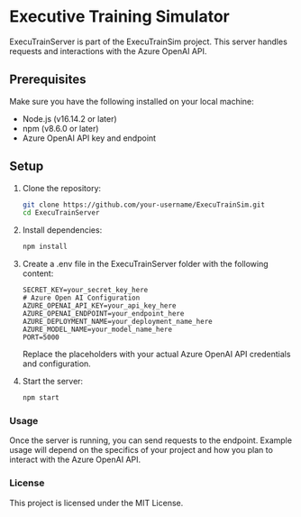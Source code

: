 # Executive Training Simulator

ExecuTrainServer is part of the ExecuTrainSim project. This server handles requests and interactions with the Azure OpenAI API.

## Prerequisites

Make sure you have the following installed on your local machine:

- Node.js (v16.14.2 or later)
- npm (v8.6.0 or later)
- Azure OpenAI API key and endpoint

## Setup

1. Clone the repository:
   ```bash
   git clone https://github.com/your-username/ExecuTrainSim.git
   cd ExecuTrainServer
   ```

2. Install dependencies:
    ```bash
    npm install
    ```

3. Create a .env file in the ExecuTrainServer folder with the following content:
    ```
    SECRET_KEY=your_secret_key_here
    # Azure Open AI Configuration
    AZURE_OPENAI_API_KEY=your_api_key_here
    AZURE_OPENAI_ENDPOINT=your_endpoint_here
    AZURE_DEPLOYMENT_NAME=your_deployment_name_here
    AZURE_MODEL_NAME=your_model_name_here
    PORT=5000
    ```
    Replace the placeholders with your actual Azure OpenAI API credentials and configuration.

4. Start the server:
    ```bash
    npm start
    ```

### Usage
Once the server is running, you can send requests to the endpoint. Example usage will depend on the specifics of your project and how you plan to interact with the Azure OpenAI API.

### License
This project is licensed under the MIT License.
